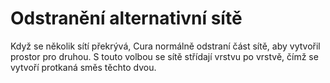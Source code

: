 Odstranění alternativní sítě
====
Když se několik sítí překrývá, Cura normálně odstraní část sítě, aby vytvořil prostor pro druhou. S touto volbou se sítě střídají vrstvu po vrstvě, čímž se vytvoří protkaná směs těchto dvou.
